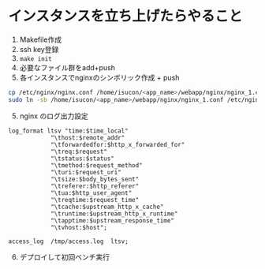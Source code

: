 # インスタンスを立ち上げたらやること

1. Makefile作成
2. ssh key登録
3. `make init`
4. 必要なファイル群をadd+push
5. 各インスタンスでnginxのシンボリック作成 + push

```bash
cp /etc/nginx/nginx.conf /home/isucon/<app_name>/webapp/nginx/nginx_1.conf
sudo ln -sb /home/isucon/<app_name>/webapp/nginx/nginx_1.conf /etc/nginx/nginx.conf
```
5. nginx のログ出力設定

```
log_format ltsv "time:$time_local"
            "\thost:$remote_addr"
            "\tforwardedfor:$http_x_forwarded_for"
            "\treq:$request"
            "\tstatus:$status"
            "\tmethod:$request_method"
            "\turi:$request_uri"
            "\tsize:$body_bytes_sent"
            "\treferer:$http_referer"
            "\tua:$http_user_agent"
            "\treqtime:$request_time"
            "\tcache:$upstream_http_x_cache"
            "\truntime:$upstream_http_x_runtime"
            "\tapptime:$upstream_response_time"
            "\tvhost:$host";

access_log  /tmp/access.log  ltsv;
```

6. デプロイして初回ベンチ実行
